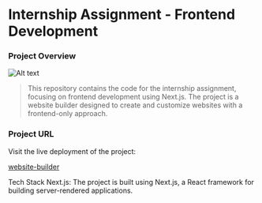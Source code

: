 # Internship Assignment - Frontend Development

### Project Overview

![Alt text](src/website-builder)

> This repository contains the code for the internship assignment, focusing on frontend development using Next.js. The project is a website builder designed to create and customize websites with a frontend-only approach.

### Project URL 

Visit the live deployment of the project:

[ website-builder](https://website-builder-onlyfrontend-only.vercel.app/)

Tech Stack
Next.js: The project is built using Next.js, a React framework for building server-rendered applications.